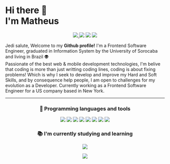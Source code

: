 # Hi there 👋 <br> I'm Matheus

<p align="center">
<a href="mailto:matheus-goes13@hotmail.com"> <img src="https://img.shields.io/badge/-Email-D14836.svg?logo=gmail&style=plastic&logoColor=white" /> </a>
<a href="https://www.linkedin.com/in/matheus13f/" target="blank"><img src="https://img.shields.io/badge/-LinkedIn-007acc.svg?logo=linkedin&style=plastic"></a>
<a href="https://www.instagram.com/oi_matthew/" target="blank"><img src="https://img.shields.io/badge/-Instagram-F73776.svg?logo=instagram&style=plastic&logoColor=white"></a>
 <a href="https://app.rocketseat.com.br/me/matheus-ferreira-1578571009" target="blank"><img src="https://img.shields.io/badge/-Rocketseat-41356b?style=flat-square&logo=Rocketseat&logoColor=white"></a>
</p>


Jedi salute, Welcome to my **Github profile!**
I'm a Frontend Software Engineer, graduated in Information System by the University of Sorocaba and living in Brazil 👽<br>
Passionate of the best web & mobile development technologies,
I'm belive that coding is more than just writting coding lines, coding is about fixing problems! Which is why I seek to develop and improve my Hard and Soft Skills, and by consequence help people, I am open to challenges for my evolution as a Developer.
Currently working as a Frontend Software Engineer for a US company based in New York.

---
<h3 align="center">🚀 Programming languages and tools</h3>
<p align="center">

<img src="https://img.shields.io/badge/-HTML5-ec6231.svg?logo=Html5&style=flat-square&logoColor=white" />
<img src="https://img.shields.io/badge/-CSS3-007acc.svg?logo=Css3&style=flat-square" />
<img src="https://img.shields.io/badge/-Javascript-FFD700.svg?logo=Javascript&style=flat-square&logoColor=white" />
<img src="https://img.shields.io/badge/-ReactJs-61DAFB?logo=react&logoColor=white&style=flat-square" />
<img src="https://img.shields.io/badge/-Typescript-61DAFB?logo=typescript&logoColor=white&style=flat-square" />
<img src="https://img.shields.io/badge/-NextJS-lightgrey" />
<img src="https://img.shields.io/badge/-RxJS-A020F0?style=flat-square&logo=Redux&logoColor=white"  />
<img src="https://img.shields.io/badge/-Nodejs-43853d?style=flat-square&logo=Node.js&logoColor=white"  />
</p>

<h3 align="center">📚 I'm currently studying and learning  </h3>

<div align="center">
  <img src="https://img.shields.io/badge/-Reactnative-61DAFB?logo=react&logoColor=white&style=flat-square" />
</div>

<p align="center">
 <img src="https://github-readme-stats.vercel.app/api/top-langs/?username=matheus13f&layout=compact"/> 



